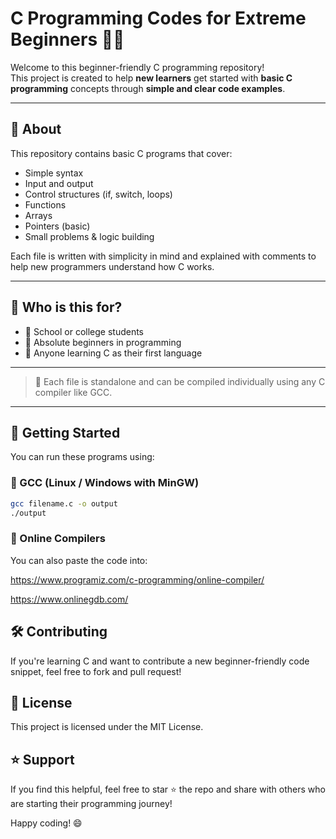 # C Programming Codes for Extreme Beginners 👨‍💻

Welcome to this beginner-friendly C programming repository!  
This project is created to help **new learners** get started with **basic C programming** concepts through **simple and clear code examples**.

---

## 📘 About

This repository contains basic C programs that cover:

- Simple syntax
- Input and output
- Control structures (if, switch, loops)
- Functions
- Arrays
- Pointers (basic)
- Small problems & logic building

Each file is written with simplicity in mind and explained with comments to help new programmers understand how C works.

---

## 🧠 Who is this for?

- 📌 School or college students
- 📌 Absolute beginners in programming
- 📌 Anyone learning C as their first language

---


> 📄 Each file is standalone and can be compiled individually using any C compiler like GCC.

---

## 🚀 Getting Started

You can run these programs using:

### 🔧 GCC (Linux / Windows with MinGW)

```bash
gcc filename.c -o output
./output 
```

### 🧪 Online Compilers
You can also paste the code into:

https://www.programiz.com/c-programming/online-compiler/

https://www.onlinegdb.com/


## 🛠️ Contributing
If you're learning C and want to contribute a new beginner-friendly code snippet, feel free to fork and pull request!

## 📄 License
This project is licensed under the MIT License.

## ⭐ Support
If you find this helpful, feel free to star ⭐ the repo and share with others who are starting their programming journey!


Happy coding! 😄
